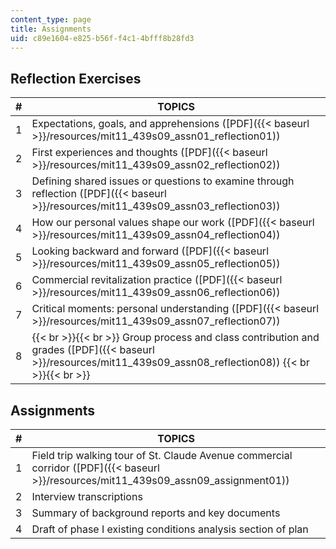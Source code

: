 ```yaml
---
content_type: page
title: Assignments
uid: c89e1604-e825-b56f-f4c1-4bfff8b28fd3
---
```


Reflection Exercises
--------------------

| # | TOPICS |
| --- | --- |
| 1 | Expectations, goals, and apprehensions ([PDF]({{< baseurl >}}/resources/mit11_439s09_assn01_reflection01)) |
| 2 | First experiences and thoughts ([PDF]({{< baseurl >}}/resources/mit11_439s09_assn02_reflection02)) |
| 3 | Defining shared issues or questions to examine through reflection ([PDF]({{< baseurl >}}/resources/mit11_439s09_assn03_reflection03)) |
| 4 | How our personal values shape our work ([PDF]({{< baseurl >}}/resources/mit11_439s09_assn04_reflection04)) |
| 5 | Looking backward and forward ([PDF]({{< baseurl >}}/resources/mit11_439s09_assn05_reflection05)) |
| 6 | Commercial revitalization practice ([PDF]({{< baseurl >}}/resources/mit11_439s09_assn06_reflection06)) |
| 7 | Critical moments: personal understanding ([PDF]({{< baseurl >}}/resources/mit11_439s09_assn07_reflection07)) |
| 8 |  {{< br >}}{{< br >}} Group process and class contribution and grades ([PDF]({{< baseurl >}}/resources/mit11_439s09_assn08_reflection08)) {{< br >}}{{< br >}}  

Assignments
-----------

| # | TOPICS |
| --- | --- |
| 1 | Field trip walking tour of St. Claude Avenue commercial corridor ([PDF]({{< baseurl >}}/resources/mit11_439s09_assn09_assignment01)) |
| 2 | Interview transcriptions |
| 3 | Summary of background reports and key documents |
| 4 | Draft of phase I existing conditions analysis section of plan